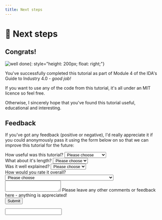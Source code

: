 ```yaml
---
title: Next steps
---
```


# :tada: Next steps

## Congrats!

![well done](/images/well-done.webp){: style="height: 200px; float: right;"}

You've successfully completed this tutorial as part of Module 4 of the IDA's Guide to Industry 4.0 - _good job!_

If you want to use any of the code from this tutorial, it's all under an MIT licence so feel free.

Otherwise, I sincerely hope that you've found this tutorial useful, educational and interesting.

## Feedback

If you've got any feedback (positive or negative), I'd really appreciate it if you could anonymously pass it using the form below on so that we can improve this tutorial for the future:

<form name="contact" method="POST" data-netlify="true" netlify-honeypot="bot-field">
  <div class="form-group">
    <label for="usefulness">How useful was this tutorial?</label>
    <select name="usefulness">
      <option value="please-select" selected disabled>&nbsp;Please choose</option>
      <option value="not-very">&nbsp;Not very useful</option>
      <option value="reasonably">&nbsp;Reasonably useful</option>
      <option value="very">&nbsp;Very useful!</option>
    </select>
    <span class="dropdown-arrow"></span>
  </div>

  <div class="form-group">
    <label for="length">What about it's length?</label>
    <select name="length">
      <option value="please-select" selected disabled>&nbsp;Please choose</option>
      <option value="too-long">&nbsp;Too long</option>
      <option value="too-short">&nbsp;Too short</option>
      <option value="about-right">&nbsp;About right</option>
    </select>
    <span class="dropdown-arrow"></span>
  </div>

  <div class="form-group">
    <label for="well-explained">Was it well explained?</label>
    <select name="well-explained">
      <option value="please-select" selected disabled>&nbsp;Please choose</option>
      <option value="no-very">&nbsp;Not at all</option>
      <option value="no-kind-of">&nbsp;Not particularly</option>
      <option value="yes-kind-of">&nbsp;Kind of</option>
      <option value="yes-very">&nbsp;Very much so</option>
    </select>
    <span class="dropdown-arrow"></span>
  </div>

  <div class="form-group">
    <label for="overall">How would you rate it overall?</label>
    <select name="overall">
      <option value="please-select" selected disabled>&nbsp;Please choose</option>
      <option value="1">&nbsp;1 - I don't think I gained anything from it</option>
      <option value="2">&nbsp;2 - I wasn't terrible, but it could've been better</option>
      <option value="3">&nbsp;3 - It was OK - some bits were good, some not so much</option>
      <option value="4">&nbsp;4 - It was pretty good - not perfect, but still useful</option>
      <option value="5">&nbsp;5 - It was great!</option>
    </select>
    <span class="dropdown-arrow"></span>
  </div>

  <div class="form-group">
    <textarea name="feedback"></textarea>
    <label for="feedback" class="control-label">Please leave any other comments or feedback here - anything is appreciated!</label>
  </div>

  <div class="button-container">
    <button type="submit" class="button">
      <span>Submit</span>
    </button>
  </div>

  <p class="hidden">
    <input name="bot-field">
  </p>
</form>
